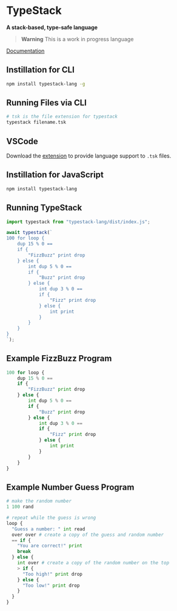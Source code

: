 # TypeStack

**A stack-based, type-safe language** 

> **Warning**
>  This is a work in progress language

[Documentation](https://brettormsby.github.io/typestack/#theBasics)

## Instillation for CLI

```bash
npm install typestack-lang -g
```

## Running Files via CLI

```bash
# tsk is the file extension for typestack
typestack filename.tsk
```

## VSCode 

Download the [extension](https://marketplace.visualstudio.com/items?itemName=BrettOrmsby.typestack) to provide language support to `.tsk` files.

## Instillation for JavaScript

```bash
npm install typestack-lang
```

## Running TypeStack

```js
import typestack from "typestack-lang/dist/index.js";

await typestack(`
100 for loop {
    dup 15 % 0 ==
    if {
        "FizzBuzz" print drop
    } else {
        int dup 5 % 0 ==
        if {
            "Buzz" print drop
        } else {
            int dup 3 % 0 ==
            if {
                "Fizz" print drop
            } else {
                int print
            }
        }
    }
}
`);
```

## Example FizzBuzz Program

```python
100 for loop {
    dup 15 % 0 ==
    if {
        "FizzBuzz" print drop
    } else {
        int dup 5 % 0 ==
        if {
            "Buzz" print drop
        } else {
            int dup 3 % 0 ==
            if {
                "Fizz" print drop
            } else {
                int print
            }
        }
    }
}
```

## Example Number Guess Program

```python
# make the random number
1 100 rand

# repeat while the guess is wrong
loop {
  "Guess a number: " int read
  over over # create a copy of the guess and random number
  == if {
    "You are correct!" print
    break
  } else {
    int over # create a copy of the random number on the top
    > if {
      "Too high!" print drop
    } else {
      "Too low!" print drop
    }
  }
}
```
